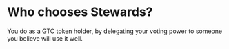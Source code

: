# Who chooses Stewards?

You do as a GTC token holder, by delegating your voting power to someone you believe will use it well.

